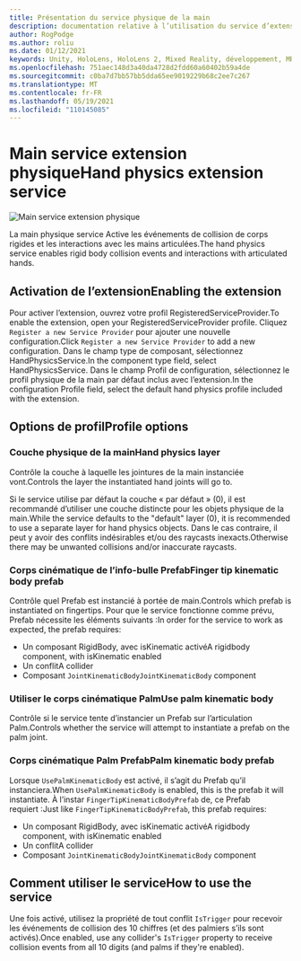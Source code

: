 ```yaml
---
title: Présentation du service physique de la main
description: documentation relative à l’utilisation du service d’extension physique de main dans MRTK
author: RogPodge
ms.author: roliu
ms.date: 01/12/2021
keywords: Unity, HoloLens, HoloLens 2, Mixed Reality, développement, MRTK
ms.openlocfilehash: 751aec148d3a40da4728d2fdd60a60402b59a4de
ms.sourcegitcommit: c0ba7d7bb57bb5dda65ee9019229b68c2ee7c267
ms.translationtype: MT
ms.contentlocale: fr-FR
ms.lasthandoff: 05/19/2021
ms.locfileid: "110145085"
---
```

# <a name="hand-physics-extension-service"></a><span data-ttu-id="3277e-104">Main service extension physique</span><span class="sxs-lookup"><span data-stu-id="3277e-104">Hand physics extension service</span></span>

![Main service extension physique](../images/hand-physics/MRTK_UX_HandPhysics_Main.jpg)

<span data-ttu-id="3277e-106">La main physique service Active les événements de collision de corps rigides et les interactions avec les mains articulées.</span><span class="sxs-lookup"><span data-stu-id="3277e-106">The hand physics service enables rigid body collision events and interactions with articulated hands.</span></span>

## <a name="enabling-the-extension"></a><span data-ttu-id="3277e-107">Activation de l’extension</span><span class="sxs-lookup"><span data-stu-id="3277e-107">Enabling the extension</span></span>

<span data-ttu-id="3277e-108">Pour activer l’extension, ouvrez votre profil RegisteredServiceProvider.</span><span class="sxs-lookup"><span data-stu-id="3277e-108">To enable the extension, open your RegisteredServiceProvider profile.</span></span> <span data-ttu-id="3277e-109">Cliquez `Register a new Service Provider` pour ajouter une nouvelle configuration.</span><span class="sxs-lookup"><span data-stu-id="3277e-109">Click `Register a new Service Provider` to add a new configuration.</span></span> <span data-ttu-id="3277e-110">Dans le champ type de composant, sélectionnez HandPhysicsService.</span><span class="sxs-lookup"><span data-stu-id="3277e-110">In the component type field, select HandPhysicsService.</span></span> <span data-ttu-id="3277e-111">Dans le champ Profil de configuration, sélectionnez le profil physique de la main par défaut inclus avec l’extension.</span><span class="sxs-lookup"><span data-stu-id="3277e-111">In the configuration Profile field, select the default hand physics profile included with the extension.</span></span>

## <a name="profile-options"></a><span data-ttu-id="3277e-112">Options de profil</span><span class="sxs-lookup"><span data-stu-id="3277e-112">Profile options</span></span>

### <a name="hand-physics-layer"></a><span data-ttu-id="3277e-113">Couche physique de la main</span><span class="sxs-lookup"><span data-stu-id="3277e-113">Hand physics layer</span></span>

<span data-ttu-id="3277e-114">Contrôle la couche à laquelle les jointures de la main instanciée vont.</span><span class="sxs-lookup"><span data-stu-id="3277e-114">Controls the layer the instantiated hand joints will go to.</span></span>

<span data-ttu-id="3277e-115">Si le service utilise par défaut la couche « par défaut » (0), il est recommandé d’utiliser une couche distincte pour les objets physique de la main.</span><span class="sxs-lookup"><span data-stu-id="3277e-115">While the service defaults to the "default" layer (0), it is recommended to use a separate layer for hand physics objects.</span></span> <span data-ttu-id="3277e-116">Dans le cas contraire, il peut y avoir des conflits indésirables et/ou des raycasts inexacts.</span><span class="sxs-lookup"><span data-stu-id="3277e-116">Otherwise there may be unwanted collisions and/or inaccurate raycasts.</span></span>

### <a name="finger-tip-kinematic-body-prefab"></a><span data-ttu-id="3277e-117">Corps cinématique de l’info-bulle Prefab</span><span class="sxs-lookup"><span data-stu-id="3277e-117">Finger tip kinematic body prefab</span></span>

<span data-ttu-id="3277e-118">Contrôle quel Prefab est instancié à portée de main.</span><span class="sxs-lookup"><span data-stu-id="3277e-118">Controls which prefab is instantiated on fingertips.</span></span> <span data-ttu-id="3277e-119">Pour que le service fonctionne comme prévu, Prefab nécessite les éléments suivants :</span><span class="sxs-lookup"><span data-stu-id="3277e-119">In order for the service to work as expected, the prefab requires:</span></span>

- <span data-ttu-id="3277e-120">Un composant RigidBody, avec isKinematic activé</span><span class="sxs-lookup"><span data-stu-id="3277e-120">A rigidbody component, with isKinematic enabled</span></span>
- <span data-ttu-id="3277e-121">Un conflit</span><span class="sxs-lookup"><span data-stu-id="3277e-121">A collider</span></span>
- <span data-ttu-id="3277e-122">Composant `JointKinematicBody`</span><span class="sxs-lookup"><span data-stu-id="3277e-122">`JointKinematicBody` component</span></span>

### <a name="use-palm-kinematic-body"></a><span data-ttu-id="3277e-123">Utiliser le corps cinématique Palm</span><span class="sxs-lookup"><span data-stu-id="3277e-123">Use palm kinematic body</span></span>

<span data-ttu-id="3277e-124">Contrôle si le service tente d’instancier un Prefab sur l’articulation Palm.</span><span class="sxs-lookup"><span data-stu-id="3277e-124">Controls whether the service will attempt to instantiate a prefab on the palm joint.</span></span>

### <a name="palm-kinematic-body-prefab"></a><span data-ttu-id="3277e-125">Corps cinématique Palm Prefab</span><span class="sxs-lookup"><span data-stu-id="3277e-125">Palm kinematic body prefab</span></span>

<span data-ttu-id="3277e-126">Lorsque `UsePalmKinematicBody` est activé, il s’agit du Prefab qu’il instanciera.</span><span class="sxs-lookup"><span data-stu-id="3277e-126">When `UsePalmKinematicBody` is enabled, this is the prefab it will instantiate.</span></span> <span data-ttu-id="3277e-127">À l’instar `FingerTipKinematicBodyPrefab` de, ce Prefab requiert :</span><span class="sxs-lookup"><span data-stu-id="3277e-127">Just like `FingerTipKinematicBodyPrefab`, this prefab requires:</span></span>

- <span data-ttu-id="3277e-128">Un composant RigidBody, avec isKinematic activé</span><span class="sxs-lookup"><span data-stu-id="3277e-128">A rigidbody component, with isKinematic enabled</span></span>
- <span data-ttu-id="3277e-129">Un conflit</span><span class="sxs-lookup"><span data-stu-id="3277e-129">A collider</span></span>
- <span data-ttu-id="3277e-130">Composant `JointKinematicBody`</span><span class="sxs-lookup"><span data-stu-id="3277e-130">`JointKinematicBody` component</span></span>

## <a name="how-to-use-the-service"></a><span data-ttu-id="3277e-131">Comment utiliser le service</span><span class="sxs-lookup"><span data-stu-id="3277e-131">How to use the service</span></span>

<span data-ttu-id="3277e-132">Une fois activé, utilisez la propriété de tout conflit `IsTrigger` pour recevoir les événements de collision des 10 chiffres (et des palmiers s’ils sont activés).</span><span class="sxs-lookup"><span data-stu-id="3277e-132">Once enabled, use any collider's `IsTrigger` property to receive collision events from all 10 digits (and palms if they're enabled).</span></span>
